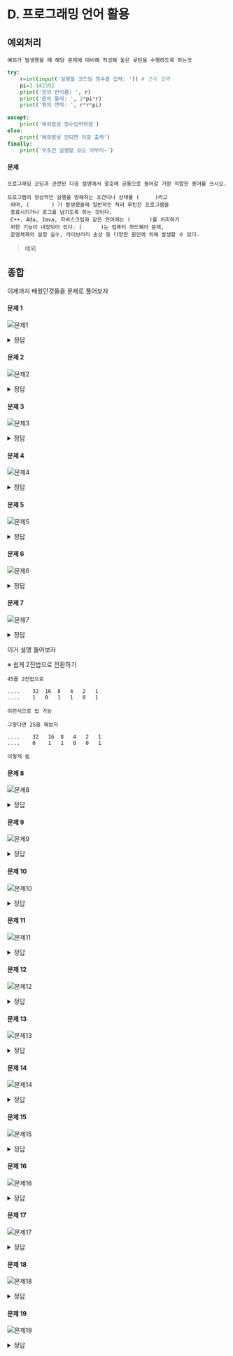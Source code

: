 # D. 프로그래밍 언어 활용

## 예외처리

    예외가 발생했을 때 해당 문제에 대비해 작성해 놓은 루틴을 수행하도록 하는것

```py
try:
    r=int(input('실행할 코드임 정수를 입력: ')) # 숫자 입력
    pi=3.141592
    print('원의 반지름: ', r)
    print('원의 둘레: ', 2*pi*r)
    print('원의 면적: ', r*r*pi)

except:
    print('예외발생 정수입력하셈')
else:
    print('예외발생 안되면 이걸 출력')
finally:
    print('무조건 실행할 코드 마무리~')
```

#### 문제

    프로그래밍 코딩과 관련된 다음 설명에서 괄호에 공통으로 들어갈 가장 적합한 용어를 쓰시오.

```
프로그램의 정상적인 실행을 방해하는 조건이나 상태를 (     )라고
 하며, (       ) 가 발생했을때 일반적인 처리 루틴은 프로그램을
 종료시키거나 로그를 남기도록 하는 것이다.
 C++, Ada, Java, 자바스크립와 같은 언어에는 (      )를 처리하기
 위한 기능이 내장되어 있다. (      )는 컴퓨터 하드웨어 문제,
 운영체제의 설정 실수, 라이브러리 손상 등 다양한 원인에 의해 발생할 수 있다.
```

> 예외

## 종합

이제까지 배웠던것들을 문제로 풀어보자

#### 문제 1

![문제1](/img/%EB%AC%B8%EC%A0%9C1.png)

<details>
<summary>정답</summary>
A + A + A
</details>

#### 문제 2

![문제2](/img/%EB%AC%B8%EC%A0%9C2.png)

<details>
<summary>정답</summary>
10 10 10
</details>

#### 문제 3

![문제3](/img/%EB%AC%B8%EC%A0%9C3.png)

<details>
<summary>정답</summary>
3.14 3.14 0.12345678901234568 0.123456789

double 은 17자리까지 반올림
float 8자리하고 반올림

</details>

#### 문제 4

![문제4](/img/%EB%AC%B8%EC%A0%9C4.png)

<details>
<summary>정답</summary>
11 11 10 <br>
11 21 20
</details>

#### 문제 5

![문제5](/img/%EB%AC%B8%EC%A0%9C5.png)

<details>
<summary>정답</summary>
true <br>
false <br>
true <br>
</details>

#### 문제 6

![문제6](/img/%EB%AC%B8%EC%A0%9C6.png)

<details>
<summary>정답</summary>
대문자입니다. <br>
2 또는 3의 배수입니다.<br>
</details>

#### 문제 7

![문제7](/img/%EB%AC%B8%EC%A0%9C7.png)

<details>
<summary>정답</summary>
45 25  <br>
</details>

이거 설명 들어보자

※ 쉽게 2진법으로 전환하기

    45를 2진법으로

    ....    32  16  8   4   2   1
    ....    1   0   1   1   0   1

    이런식으로 쌉 가능

    그렇다면 25을 해보자

    ....    32   16  8   4   2   1
    ....    0    1   1   0   0   1

    이렇게 됨

#### 문제 8

![문제8](/img/%EB%AC%B8%EC%A0%9C8.png)

<details>
<summary>정답</summary>
90 A  <br>
</details>

#### 문제 9

![문제9](/img/%EB%AC%B8%EC%A0%9C9.png)

<details>
<summary>정답</summary>
3번입니다.  <br>
</details>

#### 문제 10

![문제10](/img/%EB%AC%B8%EC%A0%9C10.png)

<details>
<summary>정답</summary>
1부터 10까지 합 : 55  <br>
</details>

#### 문제 11

![문제11](/img/%EB%AC%B8%EC%A0%9C11.png)

<details>
<summary>정답</summary>
1 <br>
2 <br>
3 <br>
4 <br>
5 <br>
종료 5 <br>
</details>

#### 문제 12

![문제12](/img/%EB%AC%B8%EC%A0%9C12.png)

<details>
<summary>정답</summary>
1  <br>
3  <br>
5  <br>
7  <br>
9  <br>
홀수의 합 25  <br>
</details>

#### 문제 13

![문제13](/img/%EB%AC%B8%EC%A0%9C13.png)

<details>
<summary>정답</summary>
88  <br>
77  <br>
99  <br>
 총점  264 <br>
 배열의 길이 3  <br>
</details>

#### 문제 14

![문제14](/img/%EB%AC%B8%EC%A0%9C14.png)

<details>
<summary>정답</summary>
회사: 나가라자동차  <br>
자동차명: 투싼  <br>
색상: 검정  <br>
최고속도: 300  <br>
현재속도: 0  <br>
수정속도: 80  <br>
</details>

#### 문제 15

![문제15](/img/%EB%AC%B8%EC%A0%9C15.png)

<details>
<summary>정답</summary>
1 <br>
화이팅 <br>
</details>

#### 문제 16

![문제16](/img/%EB%AC%B8%EC%A0%9C16.png)

<details>
<summary>정답</summary>
부모 클래스입니다. <br>
자식 클래스입니다. <br>
</details>

#### 문제 17

![문제17](/img/%EB%AC%B8%EC%A0%9C17.png)

<details>
<summary>정답</summary>
80 가<br>
</details>

#### 문제 18

![문제18](/img/%EB%AC%B8%EC%A0%9C18.png)

<details>
<summary>정답</summary>
10 5 <br>
true <br>
false <br>

</details>

#### 문제 19

![문제19](/img/%EB%AC%B8%EC%A0%9C19.png)

<details>
<summary>정답</summary>
3747576777 <br>
</details>
